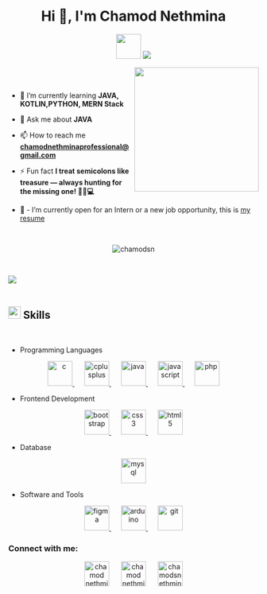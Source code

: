<h1 align="center">Hi 👋, I'm Chamod Nethmina</h1>

<p align="center"> 
  <picture><img src = "https://github.com/7oSkaaa/7oSkaaa/blob/main/Images/about_me.gif?raw=true" width = 50px></picture>
  <a href="https://github.com/chamodSN">
    <img src="https://readme-typing-svg.herokuapp.com?font=Time+New+Roman&color=%2336BCF7&size=25&center=true&vCenter=true&width=600&height=100&lines=Welcome+to+My+GitHub!;SLIIT+IT+Student;Passionate+about+Coding+and+Tech+Innovation;Always+Striving+to+Build+Cool+Things!">
  </a>
</p>

<picture> <img align="right" src="https://github.com/7oSkaaa/7oSkaaa/blob/main/Images/Right_Side.gif?raw=true" width = 250px></picture>

<br><br>

- 🌱 I’m currently learning **JAVA, KOTLIN,PYTHON, MERN Stack**

- 💬 Ask me about **JAVA**

- 📫 How to reach me **chamodnethminaprofessional@gmail.com**

- ⚡ Fun fact **I treat semicolons like treasure — always hunting for the missing one! 🕵️‍♂️💻**

- 💼 - I’m currently open for an Intern or a new job opportunity, this is [my resume](#) 

<br>

<!--
<table align="center">
<tr border="none">
<td width="50%" align="center">
  
  <img  align="center"  src="https://github-readme-stats.vercel.app/api?username=chamodsn&theme=dark&show_icons=true&count_private=true" />
  <br></br>
  <img  title="🔥 Get streak stats for your profile at git.io/streak-stats" alt="Mark streak" src="https://github-readme-streak-stats.herokuapp.com/?user=chamodsn&theme=dark&hide_border=false" /> 
</td>

<td width="50%" align="center">

  <img  align="center"  src="https://github-readme-stats.anuraghazra1.vercel.app/api/top-langs/?username=chamodsn&theme=dark&hide_border=false&no-bg=true&no-frame=true&langs_count=10"/>
  
  </td>
</tr>
</table>
-->
<p align="center"> <img src="https://komarev.com/ghpvc/?username=chamodsn&label=Profile%20views&color=0e75b6&style=flat" alt="chamodsn" /> </p>

<br>

<img src="https://user-images.githubusercontent.com/73097560/115834477-dbab4500-a447-11eb-908a-139a6edaec5c.gif"><br><br>

## <img src="https://media2.giphy.com/media/QssGEmpkyEOhBCb7e1/giphy.gif?cid=ecf05e47a0n3gi1bfqntqmob8g9aid1oyj2wr3ds3mg700bl&rid=giphy.gif" width ="25"><b> Skills</b>
<br>

- Programming Languages

<p align="center"><a href="https://www.cprogramming.com/" style="margin: 0 10px;" target="_blank" rel="noreferrer"> <img src="https://github.com/Scar1109/skill-icons/blob/main/icons/C.svg" alt="c" width="50" height="50"/> </a> <a href="https://www.w3schools.com/cpp/" style="margin: 0 10px;" target="_blank" rel="noreferrer"> <img src="https://github.com/Scar1109/skill-icons/blob/main/icons/CPP.svg" alt="cplusplus" width="50" height="50"/> </a><a href="https://www.java.com" style="margin: 0 10px;" target="_blank" rel="noreferrer"> <img src="https://github.com/Scar1109/skill-icons/blob/main/icons/Java-Light.svg" alt="java" width="50" height="50"/> </a> <a href="https://developer.mozilla.org/en-US/docs/Web/JavaScript" style="margin: 0 10px;" target="_blank" rel="noreferrer"> <img src="https://github.com/Scar1109/skill-icons/blob/main/icons/JavaScript.svg" alt="javascript" width="50" height="50"/> </a><a href="https://www.php.net" style="margin: 0 10px;" target="_blank" rel="noreferrer"> <img src="https://github.com/Scar1109/skill-icons/blob/main/icons/PHP-Light.svg" alt="php" width="50" height="50"/> </a></p>

- Frontend Development

<p align="center"><a href="https://getbootstrap.com" style="margin: 0 10px;" target="_blank" rel="noreferrer"> <img src="https://github.com/Scar1109/skill-icons/blob/main/icons/Bootstrap.svg" alt="bootstrap" width="50" height="50"/> </a>  <a href="https://www.w3schools.com/css/" style="margin: 0 10px;" target="_blank" rel="noreferrer"> <img src="https://github.com/Scar1109/skill-icons/blob/main/icons/CSS.svg" alt="css3" width="50" height="50"/> </a><a href="https://www.w3.org/html/" style="margin: 0 10px;" target="_blank" rel="noreferrer"> <img src="https://github.com/Scar1109/skill-icons/blob/main/icons/HTML.svg" alt="html5" width="50" height="50"/> </a></p>

- Database

<p align="center"><a href="https://www.mysql.com/" style="margin: 0 10px;" target="_blank" rel="noreferrer"> <img src="https://github.com/Scar1109/skill-icons/blob/main/icons/MySQL-Light.svg" alt="mysql" width="50" height="50"/> </a>  </p>

- Software  and Tools
<p align="center"><a href="https://www.figma.com/" style="margin: 0 10px;" target="_blank" rel="noreferrer"> <img src="https://github.com/Scar1109/skill-icons/blob/main/icons/Figma-Light.svg" alt="figma" width="50" height="50"/> </a>
<a href="https://www.arduino.cc/" style="margin: 0 10px;" target="_blank" rel="noreferrer"> <img src="https://github.com/Scar1109/skill-icons/blob/main/icons/Arduino.svg" alt="arduino" width="50" height="50"/> </a>   <a href="https://git-scm.com/" style="margin: 0 10px;" target="_blank" rel="noreferrer"> <img src="https://www.vectorlogo.zone/logos/git-scm/git-scm-icon.svg" alt="git" width="50" height="50"/> </a>   </p>

<h3 align="left">Connect with me:</h3>
<p align="center">
<a href="https://linkedin.com/in/chamod nethmina" style="margin: 0 10px;" target="blank"><img align="center" src="https://github.com/Scar1109/skill-icons/blob/main/icons/LinkedIn.svg" alt="chamod nethmina" height="50" width="50" /></a>
<a href="https://fb.com/chamod nethmina" style="margin: 0 10px;" target="blank"><img align="center" src="https://raw.githubusercontent.com/rahuldkjain/github-profile-readme-generator/master/src/images/icons/Social/facebook.svg" alt="chamod nethmina" height="50" width="50" /></a>
<a href="https://instagram.com/chamodsnethmina" style="margin: 0 10px;" target="blank"><img align="center" src="https://github.com/Scar1109/skill-icons/blob/main/icons/Instagram.svg" alt="chamodsnethmina" height="50" width="50" /></a>
</p>


